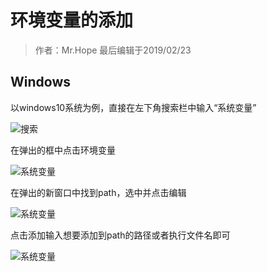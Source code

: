 # 环境变量的添加

> 作者：Mr.Hope 最后编辑于2019/02/23

## Windows

以windows10系统为例，直接在左下角搜索栏中输入“系统变量”

![搜索](/Res/doc/image/pathSearch.png)

在弹出的框中点击环境变量

![系统变量](/Res/doc/image/path.png)

在弹出的新窗口中找到path，选中并点击编辑

![系统变量](/Res/doc/image/pathDetail.png)

点击添加输入想要添加到path的路径或者执行文件名即可

![系统变量](/Res/doc/image/pathAdd.png)